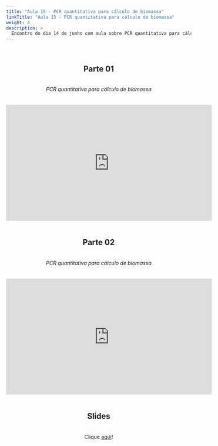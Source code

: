 ```yaml
---
title: "Aula 15 - PCR quantitativa para cálculo de biomassa"
linkTitle: "Aula 15 - PCR quantitativa para cálculo de biomassa"
weight: 4
description: >
  Encontro do dia 14 de junho com aula sobre PCR quantitativa para cálculo de biomassa
---
```


<br>
<div align="center">
<h2>Parte 01</h2>
<br>
<i>PCR quantitativa para cálculo de biomassa</i>
<br><br><br>
<iframe width="560" height="315" src="https://www.youtube.com/embed/fOdKrO40kjI" frameborder="0" allow="accelerometer; autoplay; clipboard-write; encrypted-media; gyroscope; picture-in-picture" allowfullscreen></iframe>
<br><br>

<h2>Parte 02</h2>
<br>
<i>PCR quantitativa para cálculo de biomassa</i>
<br><br><br>
<iframe width="560" height="315" src="https://www.youtube.com/embed/_I5HoOhladk" frameborder="0" allow="accelerometer; autoplay; clipboard-write; encrypted-media; gyroscope; picture-in-picture" allowfullscreen></iframe>
<br><br>

<h2>Slides</h2>
<br>
Clique <a href="https://github.com/desirrepetters/gstreinamentoeconsultoria/raw/master/userguide/content/pt-br/biologia_molecular/2023_01/sincronas/pdf/aula_15.pdf">aqui</a>!
</div>